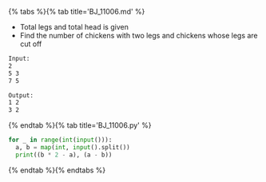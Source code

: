 {% tabs %}{% tab title='BJ_11006.md' %}

* Total legs and total head is given
* Find the number of chickens with two legs and chickens whose legs are cut off

```txt
Input:
2
5 3
7 5

Output:
1 2
3 2
```

{% endtab %}{% tab title='BJ_11006.py' %}

```py
for _ in range(int(input())):
  a, b = map(int, input().split())
  print((b * 2 - a), (a - b))
```

{% endtab %}{% endtabs %}
